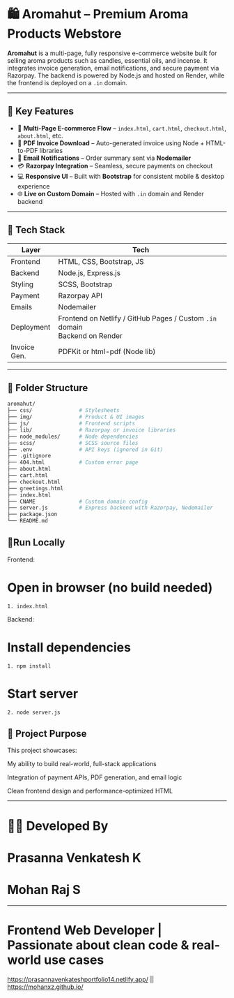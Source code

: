 # 🛍️ Aromahut – Premium Aroma Products Webstore

**Aromahut** is a multi-page, fully responsive e-commerce website built for selling aroma products such as candles, essential oils, and incense. It integrates invoice generation, email notifications, and secure payment via Razorpay. The backend is powered by Node.js and hosted on Render, while the frontend is deployed on a `.in` domain.

---

## 🌟 Key Features

- 🛒 **Multi-Page E-commerce Flow** – `index.html`, `cart.html`, `checkout.html`, `about.html`, etc.
- 🧾 **PDF Invoice Download** – Auto-generated invoice using Node + HTML-to-PDF libraries
- 📧 **Email Notifications** – Order summary sent via **Nodemailer**
- 💳 **Razorpay Integration** – Seamless, secure payments on checkout
- 💻 **Responsive UI** – Built with **Bootstrap** for consistent mobile & desktop experience
- 🌐 **Live on Custom Domain** – Hosted with `.in` domain and Render backend

---

## 🧠 Tech Stack

| Layer        | Tech                          |
|--------------|-------------------------------|
| Frontend     | HTML, CSS, Bootstrap, JS      |
| Backend      | Node.js, Express.js           |
| Styling      | SCSS, Bootstrap               |
| Payment      | Razorpay API                  |
| Emails       | Nodemailer                    |
| Deployment   | Frontend on Netlify / GitHub Pages / Custom `.in` domain <br> Backend on Render |
| Invoice Gen. | PDFKit or html-pdf (Node lib) |

---

## 📂 Folder Structure

```bash
aromahut/
├── css/               # Stylesheets
├── img/               # Product & UI images
├── js/                # Frontend scripts
├── lib/               # Razorpay or invoice libraries
├── node_modules/      # Node dependencies
├── scss/              # SCSS source files
├── .env               # API keys (ignored in Git)
├── .gitignore
├── 404.html           # Custom error page
├── about.html
├── cart.html
├── checkout.html
├── greetings.html
├── index.html
├── CNAME              # Custom domain config
├── server.js          # Express backend with Razorpay, Nodemailer
├── package.json
└── README.md
```

## 🚀Run Locally

Frontend:
# Open in browser (no build needed)
    1. index.html

Backend:
# Install dependencies
    1. npm install
# Start server
    2. node server.js

## 🎯 Project Purpose 
This project showcases:

My ability to build real-world, full-stack applications

Integration of payment APIs, PDF generation, and email logic

Clean frontend design and performance-optimized HTML

---
# 🙋‍♂️ Developed By 
# Prasanna Venkatesh K
# Mohan Raj S
---

# Frontend Web Developer | Passionate about clean code & real-world use cases
https://prasannavenkateshportfolio14.netlify.app/ ||
https://mohanxz.github.io/

